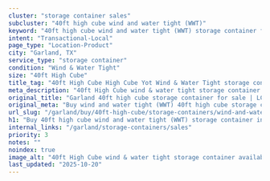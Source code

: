 ```yaml
---
cluster: "storage container sales"
subcluster: "40ft high cube wind and water tight (WWT)"
keyword: "40ft high cube wind and water tight (WWT) storage container for sale Garland, TX"
intent: "Transactional-Local"
page_type: "Location-Product"
city: "Garland, TX"
service_type: "storage container"
condition: "Wind & Water Tight"
size: "40ft High Cube"
title_tag: "40ft High Cube High Cube Yot Wind & Water Tight storage container Sales in Garland | LC Container"
meta_description: "40ft High Cube wind & water tight storage container sales in Garland. High cube containers with extra height. Fast delivery, competitive pricing. Serving storage containers area. Quote ID: P1Z. Call (214) 524-4168 for your free quote today."
original_title: "Garland 40ft high cube storage container for sale | LC"
original_meta: "Buy wind and water tight (WWT) 40ft high cube storage container sale with local delivery in Garland, TX. LC Container — local Since 2003. Request a fast quote today."
url_slug: "/garland/buy/40ft-high-cube/storage-containers/wind-and-water-tight-wwt"
h1: "Buy 40ft high cube wind and water tight (WWT) storage container in Garland"
internal_links: "/garland/storage-containers/sales"
priority: 3
notes: ""
noindex: true
image_alt: "40ft High Cube wind & water tight storage container available for delivery in Garland"
last_updated: "2025-10-20"
---
```


<!-- TODO: Add unique city/inventory copy, images, and internal links here. -->
